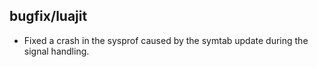## bugfix/luajit

* Fixed a crash in the sysprof caused by the symtab update during
  the signal handling.
